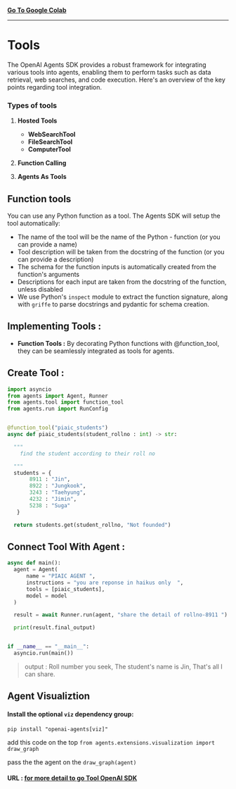 [**Go To Google Colab**](https://colab.research.google.com/drive/1wa6gnNJfApAOfByZxN8GcTZ6oQiSnsbW?usp=sharing)

-----
# Tools

The OpenAI Agents SDK provides a robust framework for integrating various tools into agents, enabling them to perform tasks such as data retrieval, web searches, and code execution. Here's an overview of the key points regarding tool integration.

### Types of tools

1. **Hosted Tools**
    - **WebSearchTool**
    - **FileSearchTool**
    - **ComputerTool**

2. **Function Calling**
3. **Agents As Tools**

## Function tools
You can use any Python function as a tool. The Agents SDK will setup the tool automatically:

- The name of the tool will be the name of the Python - function (or you can provide a name)
- Tool description will be taken from the docstring of the function (or you can provide a description)
- The schema for the function inputs is automatically created from the function's arguments
- Descriptions for each input are taken from the docstring of the function, unless disabled
- We use Python's ``inspect`` module to extract the function signature, along with `griffe` to parse docstrings and pydantic for schema creation.





## Implementing Tools :

- **Function Tools :** By decorating Python functions with @function_tool, they can be seamlessly integrated as tools for agents.

 ## Create Tool :
```python
import asyncio
from agents import Agent, Runner
from agents.tool import function_tool
from agents.run import RunConfig


@function_tool("piaic_students")
async def piaic_students(student_rollno : int) -> str:

  """
    find the student according to their roll no

  """
  students = {
       8911 : "Jin",
       8922 : "Jungkook",
       3243 : "Taehyung",
       4232 : "Jimin",
       5238 : "Suga"
   }

  return students.get(student_rollno, "Not founded")
```

## Connect Tool With Agent :

```python
async def main():
  agent = Agent(
      name = "PIAIC AGENT ",
      instructions = "you are reponse in haikus only  ",
      tools = [piaic_students],
      model = model
  )

  result = await Runner.run(agent, "share the detail of rollno-8911 ")

  print(result.final_output)


if __name__ == "__main__":
  asyncio.run(main())  
```

> output :
Roll number you seek,
The student's name is Jin,
That's all I can share.

## Agent  Visualiztion 
#### Install the optional `viz` dependency group:
`pip install "openai-agents[viz]"`


add this code on the top  `from agents.extensions.visualization import draw_graph`

pass the the agent on the `draw_graph(agent)`

#### URL : [for more detail to go Tool OpenAI SDK](https://openai.github.io/openai-agents-python/tools/)
